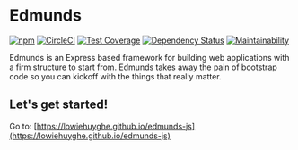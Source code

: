 # Edmunds

[![npm](https://img.shields.io/npm/v/edmunds.svg)](https://www.npmjs.com/package/edmunds)
[![CircleCI](https://img.shields.io/circleci/project/github/LowieHuyghe/edmunds-js/master.svg)](https://circleci.com/gh/LowieHuyghe/edmunds-js)
[![Test Coverage](https://codecov.io/gh/LowieHuyghe/edmunds-js/branch/master/graph/badge.svg)](https://codecov.io/gh/LowieHuyghe/edmunds-js)
[![Dependency Status](https://beta.gemnasium.com/badges/github.com/LowieHuyghe/edmunds-js.svg)](https://beta.gemnasium.com/projects/github.com/LowieHuyghe/edmunds-js)
[![Maintainability](https://api.codeclimate.com/v1/badges/398d71032b3daaea0084/maintainability)](https://codeclimate.com/github/LowieHuyghe/edmunds-js/maintainability)

Edmunds is an Express based framework for building web applications
with a firm structure to start from. Edmunds takes away the pain of
bootstrap code so you can kickoff with the things that really
matter.


## Let's get started!

Go to: [https://lowiehuyghe.github.io/edmunds-js](https://lowiehuyghe.github.io/edmunds-js)
